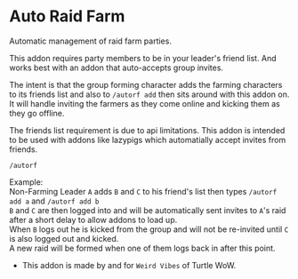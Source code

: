 Auto Raid Farm
===

Automatic management of raid farm parties.  

This addon requires party members to be in your leader's friend list. And works best with an addon that auto-accepts group invites.  

The intent is that the group forming character adds the farming characters to its friends list and also to `/autorf add` then sits around with this addon on. It will handle inviting the farmers as they come online and kicking them as they go offline.  

The friends list requirement is due to api limitations. This addon is intended to be used with addons like lazypigs which automatially accept invites from friends.  

```
/autorf
```

Example:  
Non-Farming Leader `A` adds `B` and `C` to his friend's list then types `/autorf add a` and `/autorf add b`  
`B` and `C` are then logged into and will be automatically sent invites to `A`'s raid after a short delay to allow addons to load up.  
When `B` logs out he is kicked from the group and will not be re-invited until `C` is also logged out and kicked.  
A new raid will be formed when one of them logs back in after this point.  

* This addon is made by and for `Weird Vibes` of Turtle WoW.  